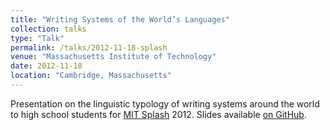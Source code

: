 ```yaml
---
title: "Writing Systems of the World’s Languages"
collection: talks
type: "Talk"
permalink: /talks/2012-11-18-splash
venue: "Massachusetts Institute of Technology"
date: 2012-11-18
location: "Cambridge, Massachusetts"
---
```


Presentation on the linguistic typology of writing systems around the world to high school students for [MIT Splash](https://pk12.mit.edu/activities/splash/) 2012. Slides available [on GitHub](https://github.com/morrisalp/WSOWL).